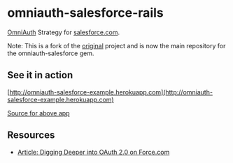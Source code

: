 # omniauth-salesforce-rails

[OmniAuth](https://github.com/intridea/omniauth) Strategy for [salesforce.com](salesforce.com).

Note: This is a fork of the [original](https://github.com/richardvanhook/omniauth-salesforce) project and is now the main repository for the omniauth-salesforce gem.

## See it in action

[http://omniauth-salesforce-example.herokuapp.com](http://omniauth-salesforce-example.herokuapp.com)

[Source for above app](https://github.com/richardvanhook/omniauth-salesforce-example)

## Resources

* [Article: Digging Deeper into OAuth 2.0 on Force.com](http://wiki.developerforce.com/index.php/Digging_Deeper_into_OAuth_2.0_on_Force.com)
